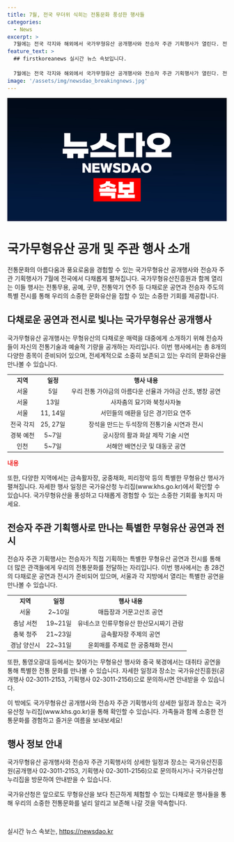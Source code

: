 ```yaml
---
title: 7월, 전국 무더위 식히는 전통문화 풍성한 행사들
categories:
  - News
excerpt: >
  7월에는 전국 각지와 해외에서 국가무형유산 공개행사와 전승자 주관 기획행사가 열린다. 전승자들의 기량을 공개하는 국가무형유산 공개행사와 전승자가 기획하는 기획행사로 총 28건이 준비돼 있으며, 향토적인 멋과 흥을 느낄 수 있는 전통공연부터 전통기술 시연과 전시까지 다채로운 프로그램이 마련돼 있다. 국가무형유산을 경험할 수 있는 기회의 장이 마련되어 있으니 자세한 일정은 국가유산청 누리집을 방문하거나 국가유산진흥원으로 문의해보자.
feature_text: >
  ## firstkoreanews 실시간 뉴스 속보입니다.

  7월에는 전국 각지와 해외에서 국가무형유산 공개행사와 전승자 주관 기획행사가 열린다. 전승자들의 기량을 공개하는 국가무형유산 공개행사와 전승자가 기획하는 기획행사로 총 28건이 준비돼 있으며, 향토적인 멋과 흥을 느낄 수 있는 전통공연부터 전통기술 시연과 전시까지 다채로운 프로그램이 마련돼 있다. 국가무형유산을 경험할 수 있는 기회의 장이 마련되어 있으니 자세한 일정은 국가유산청 누리집을 방문하거나 국가유산진흥원으로 문의해보자.
image: '/assets/img/newsdao_breakingnews.jpg'
---
```


<p><img src="/assets/img/newsdao_breakingnews.jpg" alt="firstkoreanews 속보" /></p>

<h1>국가무형유산 공개 및 주관 행사 소개</h1>

<p data-ke-size="size16">전통문화의 아름다움과 풍요로움을 경험할 수 있는 국가무형유산 공개행사와 전승자 주관 기획행사가 7월에 전국에서 다채롭게 펼쳐집니다. 국가무형유산진흥원과 함께 열리는 이들 행사는 전통무용, 공예, 굿무, 전통악기 연주 등 다채로운 공연과 전승자 주도의 특별 전시를 통해 우리의 소중한 문화유산을 접할 수 있는 소중한 기회를 제공합니다.</p>

<h2>다채로운 공연과 전시로 빛나는 국가무형유산 공개행사</h2>

<p data-ke-size="size16">국가무형유산 공개행사는 무형유산의 다채로운 매력을 대중에게 소개하기 위해 전승자들이 자신의 전통기술과 예술적 기량을 공개하는 자리입니다. 이번 행사에서는 총 8개의 다양한 종목이 준비되어 있으며, 전세계적으로 소중히 보존되고 있는 우리의 문화유산을 만나볼 수 있습니다.</p>

<table>
  <tr>
    <td style="text-align: center; height: 17px;"><b>지역</b></td>
    <td style="text-align: center; height: 17px;"><b>일정</b></td>
    <td style="text-align: center; height: 17px;"><b>행사 내용</b></td>
  </tr>
  <tr>
    <td style="text-align: center; height: 17px;">서울</td>
    <td style="text-align: center; height: 17px;">5일</td>
    <td style="text-align: center; height: 17px;">우리 전통 가야금의 아름다운 선율과 가야금 산조, 병창 공연</td>
  </tr>
  <tr>
    <td style="text-align: center; height: 17px;">서울</td>
    <td style="text-align: center; height: 17px;">13일</td>
    <td style="text-align: center; height: 17px;">사자춤의 묘기와 북청사자놀</td>
  </tr>
  <tr>
    <td style="text-align: center; height: 17px;">서울</td>
    <td style="text-align: center; height: 17px;">11, 14일</td>
    <td style="text-align: center; height: 17px;">서민들의 애환을 담은 경기민요 연주</td>
  </tr>
  <tr>
    <td style="text-align: center; height: 17px;">전국 각지</td>
    <td style="text-align: center; height: 17px;">25, 27일</td>
    <td style="text-align: center; height: 17px;">장석을 만드는 두석장의 전통기술 시연과 전시</td>
  </tr>
  <tr>
    <td style="text-align: center; height: 17px;">경북 예천</td>
    <td style="text-align: center; height: 17px;">5~7일</td>
    <td style="text-align: center; height: 17px;">궁시장의 활과 화살 제작 기술 시연</td>
  </tr>
  <tr>
    <td style="text-align: center; height: 17px;">인천</td>
    <td style="text-align: center; height: 17px;">5~7일</td>
    <td style="text-align: center; height: 17px;">서해안 배연신굿 및 대동굿 공연</td>
  </tr>
</table>

<p><b><span style="color: #ee2323;">내용</span></b></p>

<p data-ke-size="size16">또한, 다양한 지역에서는 금속활자장, 궁중채화, 피리정악 등의 특별한 무형유산 행사가 펼쳐집니다. 자세한 행사 일정은 국가유산청 누리집(www.khs.go.kr)에서 확인할 수 있습니다. 국가무형유산을 풍성하고 다채롭게 경험할 수 있는 소중한 기회를 놓치지 마세요.</p>

<h2>전승자 주관 기획행사로 만나는 특별한 무형유산 공연과 전시</h2>

<p data-ke-size="size16">전승자 주관 기획행사는 전승자가 직접 기획하는 특별한 무형유산 공연과 전시를 통해 더 많은 관객들에게 우리의 전통문화를 전달하는 자리입니다. 이번 행사에서는 총 28건의 다채로운 공연과 전시가 준비되어 있으며, 서울과 각 지방에서 열리는 특별한 공연을 만나볼 수 있습니다.</p>

<table>
  <tr>
    <td style="text-align: center; height: 17px;"><b>지역</b></td>
    <td style="text-align: center; height: 17px;"><b>일정</b></td>
    <td style="text-align: center; height: 17px;"><b>행사 내용</b></td>
  </tr>
  <tr>
    <td style="text-align: center; height: 17px;">서울</td>
    <td style="text-align: center; height: 17px;">2~10일</td>
    <td style="text-align: center; height: 17px;">매듭장과 거문고산조 공연</td>
  </tr>
  <tr>
    <td style="text-align: center; height: 17px;">충남 서천</td>
    <td style="text-align: center; height: 17px;">19~21일</td>
    <td style="text-align: center; height: 17px;">유네스코 인류무형유산 한산모시짜기 관람</td>
  </tr>
  <tr>
    <td style="text-align: center; height: 17px;">충북 청주</td>
    <td style="text-align: center; height: 17px;">21~23일</td>
    <td style="text-align: center; height: 17px;">금속활자장 주제의 공연</td>
  </tr>
  <tr>
    <td style="text-align: center; height: 17px;">경남 양산시</td>
    <td style="text-align: center; height: 17px;">22~31일</td>
    <td style="text-align: center; height: 17px;">윤회매를 주제로 한 궁중채화 전시</td>
  </tr>
</table>

<p data-ke-size="size16">또한, 통영오광대 등에서는 찾아가는 무형유산 행사와 중국 북경에서는 대취타 공연을 통해 특별한 전통 문화를 만나볼 수 있습니다. 자세한 일정과 장소는 국가유산진흥원(공개행사 02-3011-2153, 기획행사 02-3011-2156)으로 문의하시면 안내받을 수 있습니다.</p>

<p data-ke-size="size16">이 밖에도 국가무형유산 공개행사와 전승자 주관 기획행사의 상세한 일정과 장소는 국가유산청 누리집(www.khs.go.kr)을 통해 확인할 수 있습니다. 가족들과 함께 소중한 전통문화를 경험하고 즐거운 여름을 보내보세요!</p>

<h2>행사 정보 안내</h2>

<p data-ke-size="size16">국가무형유산 공개행사와 전승자 주관 기획행사의 상세한 일정과 장소는 국가유산진흥원(공개행사 02-3011-2153, 기획행사 02-3011-2156)으로 문의하시거나 국가유산청 누리집을 방문하여 안내받을 수 있습니다.</p>

<p data-ke-size="size16">국가유산청은 앞으로도 무형유산을 보다 친근하게 체험할 수 있는 다채로운 행사들을 통해 우리의 소중한 전통문화를 널리 알리고 보존해 나갈 것을 약속합니다.</p>

<p data-ke-size="size16">&nbsp;</p>
실시간 뉴스 속보는, <a href="https://newsdao.kr" rel="dofollow">https://newsdao.kr</a>


